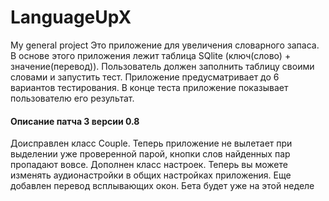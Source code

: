 # LanguageUpX
My general project
Это приложение для увеличения словарного запаса. В основе этого приложения лежит таблица SQlite (ключ(слово) + значение(перевод)). Пользователь должен заполнить таблицу своими словами и запустить тест. Приложение предусматривает до 6 вариантов тестирования. В конце теста приложение показывает пользователю его результат.
#### Описание патча 3 версии 0.8
Доисправлен класс Couple. Теперь приложение не вылетает при выделении уже проверенной парой, кнопки слов найденных пар пропадают вовсе. Дополнен класс настроек. Теперь вы можете изменять аудионастройки в общих настройках приложения. Еще добавлен перевод всплывающих окон. Бета будет уже на этой неделе

